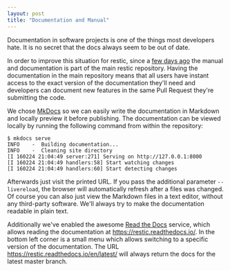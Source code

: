 ```yaml
---
layout: post
title: "Documentation and Manual"
---
```


Documentation in software projects is one of the things most developers hate.
It is no secret that the docs always seem to be out of date.

In order to improve this situation for restic, since a [few days
ago](https://github.com/restic/restic/commit/eaa2f899d5f7c1d6e21d058cd5f5b6dc65eb45e6)
the manual and documentation is part of the main restic repository. Having the
documentation in the main repository means that all users have instant access
to the exact version of the documentation they'll need and developers can
document new features in the same Pull Request they're submitting the code.

We chose [MkDocs](http://www.mkdocs.org/) so we can easily write the
documentation in Markdown and locally preview it before publishing. The
documentation can be viewed locally by running the following command from
within the repository:

    $ mkdocs serve
    INFO    -  Building documentation... 
    INFO    -  Cleaning site directory 
    [I 160224 21:04:49 server:271] Serving on http://127.0.0.1:8000
    [I 160224 21:04:49 handlers:58] Start watching changes
    [I 160224 21:04:49 handlers:60] Start detecting changes

Afterwards just visit the printed URL. If you pass the additional parameter
`--livereload`, the browser will automatically refresh after a files was
changed. Of course you can also just view the Markdown files in a text editor,
without any third-party software. We'll always try to make the documentation
readable in plain text.

Additionally we've enabled the awesome
[Read the Docs](https://readthedocs.org/) service, which allows reading the
documentation at <https://restic.readthedocs.io/>. In the bottom left corner
is a small menu which allows switching to a specific version of the
documentation. The URL <https://restic.readthedocs.io/en/latest/> will always
return the docs for the latest master branch.

